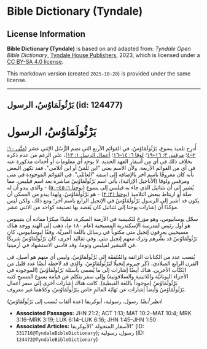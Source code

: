 # Bible Dictionary (Tyndale)

## License Information

**Bible Dictionary (Tyndale)** is based on and adapted from: _Tyndale Open Bible Dictionary_, [Tyndale House Publishers](https://tyndaleopenresources.com/), 2023, which is licensed under a [CC BY-SA 4.0 license](https://creativecommons.org/licenses/by-sa/4.0/legalcode.en).

This markdown version (created `2025-10-20`) is provided under the same license.



--------------------------------

## بَرْثُولَمَاوُسُ، الرسول (id: 124477)

بَرْثُولَمَاوُسُ، الرسول
========================

أُدرِج تلميذ يسوع، بَرْثُولَمَاوُسُ، في القوائم الأربع التي تضم الرُّسُل الإثني عشر ([متَّى ١٠: ٢–٤](https://ref.ly/Matt10:2-Matt10:4)؛ [مرقس ٣: ١٦–١٩](https://ref.ly/Mark3:16-Mark3:19)؛ [لوقا ٦: ١٤–١٦](https://ref.ly/Luke6:14-Luke6:16)؛ [أعمال الرسل ١: ١٣](https://ref.ly/Acts1:13))، على الرغم من عدم ذكره بخلاف ذلك في أي من أسفار العهد الجديد. لا يوجد أي معلومات أو أحداث مذكورة عنه في أي من القوائم الأربعة. ولأن الاسم يعني "ابن تَلُمَيْ أو ابن أتلامي"، فقد تكهن البعض بأنه كان معروفًا باسم آخر بالإضافة إلى اسمه "العائلي". في القوائم الموجودة في متى ومرقس ولوقا (الأناجيل الإزائية)، يأتي اسم بَرْثُولَمَاوُسُ مباشرة بعد اسم فيلبس، مما يُشير إلى أن نثنائيل الذي جاء به فيلبس إلى يسوع ([يوحنا ١: ٤٥–٥٠](https://ref.ly/John1:45-John1:50)) \- والذي يبدو أن له صلة أو اربتاط ببعض التلاميذ ([يوحنا ٢١: ٢](https://ref.ly/John21:2)) \- هو بَرْثُولَمَاوُسُ. ولهذا يبدو من الممكن أن يكون قد أُشير إلى الرسول بَرْثُولَمَاوُسُ في الإنجيل الرابع باسم آخر؛ ومع ذلك، ولكن ليس مؤكدًا أن إشارات يوحنا إلى نَثنائيل كان يُقصد بها تصنيفه كواحد من الاثني عشر.

سجّل يوسابيوس، وهو مؤرخ للكنيسة في الآزمنة المبكرة، تقليدًا مبكرًا مفاده أن بنتينوس هو أول رئيس لمدرسة الإسكندرية المسيحية (عام ١٨٠ م)، ذهب إلى الهند ووجد هناك مسيحيين يعرفون إنجيل متى مكتوباً في رسائل باللغة العبريَّة. وفقًا ليوسابيوس، كان بَرْثُولَمَاوُسُ قد بشَّرهم وترك معهم إنجيل متى. وفي تقاليد أخرى، كان بَرْثُولَمَاوُسُ شريكًا في التبشير لفيلبس وتوما، وقد قاسى الاستشهاد في أرمينيا.

يُنسب عدد من الكتابات الزائفة والمُلفقَة إلى بَرْثُولَمَاوُسُ، وليس أي منهم هو أصيل. في القرن الرابع الميلادي، ذَكَر جيروم إنجيلًا لبَرْثُولَمَاوُسُ، والذي قد لاحظه أيضًا عدد قليل من الكتَّاب الآخرين. هناك أيضًا إشارات إلى ما يُسمى بأسئلة بَرْثُولَمَاوُسُ (الموجودة في الأجزاء اليونانيَّة واللاتينية والسلافونية) وإلى سفر يتكلم عن قيامة يسوع المسيح كتبه بَرْثُولَمَاوُسُ (موجوداً باللغة القبطية). كانت هناك إشارات أخرى إلى سفر أعمال بَرْثُولَمَاوُسُ وَأيضاً إشارات عن نَهَايَة العالمِ خاص ببَرْثُولَمَاوُسُ، وكلاهما غير معروف.

*انظر أيضًا* رسول، رسولية، أبوكريفا (عدة ألقاب تُنسب إلى بَرْثُولَمَاوُسُ).

* **Associated Passages:** JHN 21:2; ACT 1:13; MAT 10:2–MAT 10:4; MRK 3:16–MRK 3:19; LUK 6:14–LUK 6:16; JHN 1:45–JHN 1:50
* **Associated Articles:** الأسفار المنحولة "الأبوكريفا" (ID: `331716@TyndaleBibleDictionary`); رسول، رسولية (ID: `124472@TyndaleBibleDictionary`)

